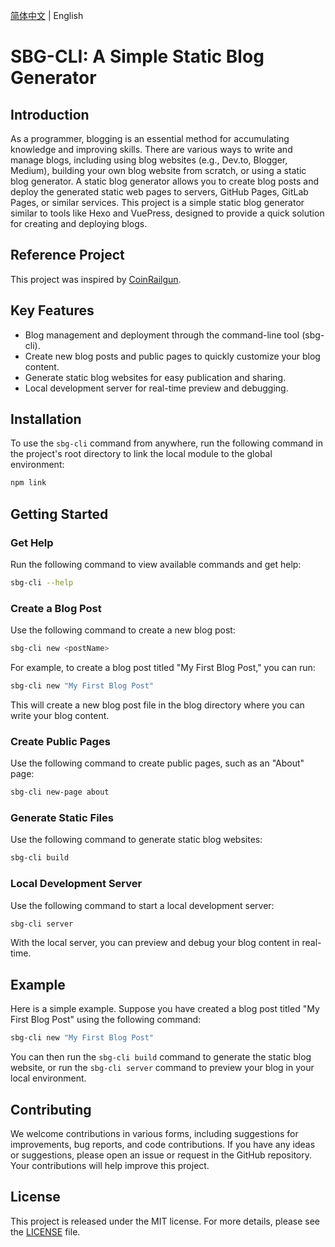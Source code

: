 <div align="left">

[简体中文](https://github.com/MyNetdisk/ToolKit/blob/main/README.zh-CN.md) | English

</div>

# SBG-CLI: A Simple Static Blog Generator

## Introduction

As a programmer, blogging is an essential method for accumulating knowledge and improving skills. There are various ways to write and manage blogs, including using blog websites (e.g., Dev.to, Blogger, Medium), building your own blog website from scratch, or using a static blog generator. A static blog generator allows you to create blog posts and deploy the generated static web pages to servers, GitHub Pages, GitLab Pages, or similar services. This project is a simple static blog generator similar to tools like Hexo and VuePress, designed to provide a quick solution for creating and deploying blogs.

## Reference Project

This project was inspired by [CoinRailgun](https://github.com/qiyuor2/CoinRailgun).

## Key Features

- Blog management and deployment through the command-line tool (sbg-cli).
- Create new blog posts and public pages to quickly customize your blog content.
- Generate static blog websites for easy publication and sharing.
- Local development server for real-time preview and debugging.

## Installation

To use the `sbg-cli` command from anywhere, run the following command in the project's root directory to link the local module to the global environment:

```bash
npm link
```

## Getting Started

### Get Help

Run the following command to view available commands and get help:

```bash
sbg-cli --help
```

### Create a Blog Post

Use the following command to create a new blog post:

```bash
sbg-cli new <postName>
```

For example, to create a blog post titled "My First Blog Post," you can run:

```bash
sbg-cli new "My First Blog Post"
```

This will create a new blog post file in the blog directory where you can write your blog content.

### Create Public Pages

Use the following command to create public pages, such as an "About" page:

```bash
sbg-cli new-page about
```

### Generate Static Files

Use the following command to generate static blog websites:

```bash
sbg-cli build
```

### Local Development Server

Use the following command to start a local development server:

```bash
sbg-cli server
```

With the local server, you can preview and debug your blog content in real-time.

## Example

Here is a simple example. Suppose you have created a blog post titled "My First Blog Post" using the following command:

```bash
sbg-cli new "My First Blog Post"
```

You can then run the `sbg-cli build` command to generate the static blog website, or run the `sbg-cli server` command to preview your blog in your local environment.

## Contributing

We welcome contributions in various forms, including suggestions for improvements, bug reports, and code contributions. If you have any ideas or suggestions, please open an issue or request in the GitHub repository. Your contributions will help improve this project.

## License

This project is released under the MIT license. For more details, please see the [LICENSE](LICENSE) file.